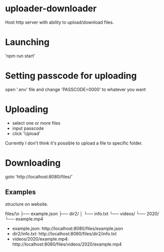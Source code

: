 # uploader-downloader
Host http server with ability to upload/download files.

# Launching
'npm run start'

# Setting passcode for uploading
open '.env' file and change 'PASSCODE=0000' to whatever you want

# Uploading
- select one or more files
- input passcode
- click 'Upload'

Currently I don't think it's possible to upload a file to specific folder.

# Downloading
goto 'http://localhost:8080/files/<path>'

## Examples
structure on website.

files/\n
├── example.json
├── dir2/
│   └── info.txt
└── videos/
    └── 2020/
        └── example.mp4

- example.json: http://localhost:8080/files/example.json
- dir2/info.txt: http://localhost:8080/files/dir2/info.txt
- videos/2020/example.mp4: http://localhost:8080/files/videos/2020/example.mp4
